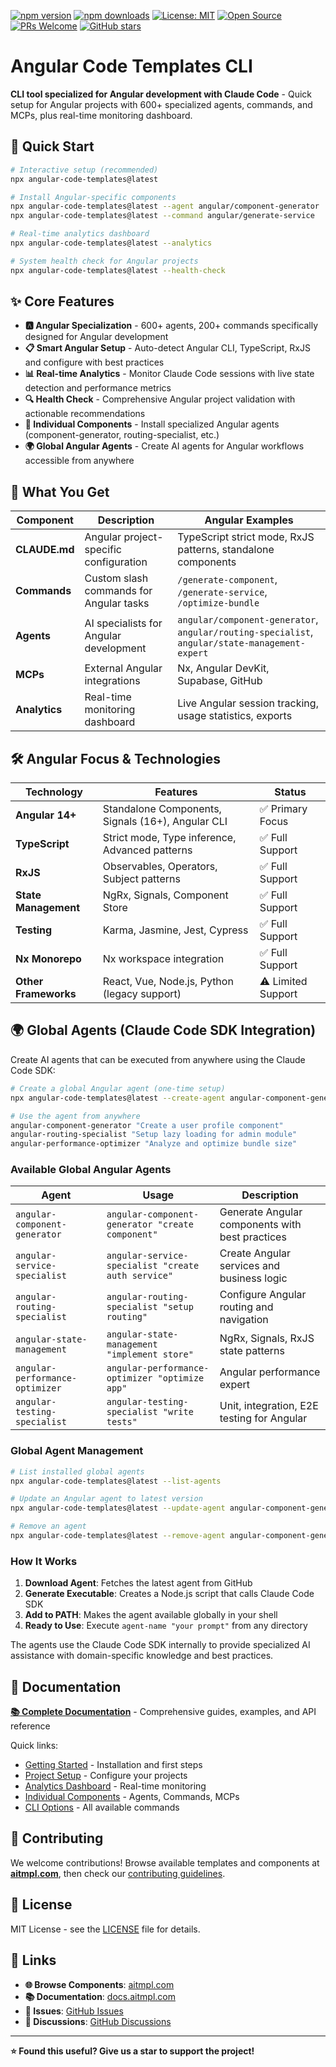 [![npm version](https://img.shields.io/npm/v/angular-code-templates.svg)](https://www.npmjs.com/package/angular-code-templates)
[![npm downloads](https://img.shields.io/npm/dt/angular-code-templates.svg)](https://www.npmjs.com/package/angular-code-templates)
[![License: MIT](https://img.shields.io/badge/License-MIT-yellow.svg)](https://opensource.org/licenses/MIT)
[![Open Source](https://badges.frapsoft.com/os/v1/open-source.svg?v=103)](https://opensource.org/)
[![PRs Welcome](https://img.shields.io/badge/PRs-welcome-brightgreen.svg)](https://github.com/asepulvedadev/angular-code-templates/blob/main/CONTRIBUTING.md)
[![GitHub stars](https://img.shields.io/github/stars/asepulvedadev/angular-code-templates.svg?style=social&label=Star)](https://github.com/asepulvedadev/angular-code-templates)

# Angular Code Templates CLI

**CLI tool specialized for Angular development with Claude Code** - Quick setup for Angular projects with 600+ specialized agents, commands, and MCPs, plus real-time monitoring dashboard.

## 🚀 Quick Start

```bash
# Interactive setup (recommended)
npx angular-code-templates@latest

# Install Angular-specific components
npx angular-code-templates@latest --agent angular/component-generator
npx angular-code-templates@latest --command angular/generate-service

# Real-time analytics dashboard
npx angular-code-templates@latest --analytics

# System health check for Angular projects
npx angular-code-templates@latest --health-check
```

## ✨ Core Features

- **🅰️ Angular Specialization** - 600+ agents, 200+ commands specifically designed for Angular development
- **📋 Smart Angular Setup** - Auto-detect Angular CLI, TypeScript, RxJS and configure with best practices
- **📊 Real-time Analytics** - Monitor Claude Code sessions with live state detection and performance metrics
- **🔍 Health Check** - Comprehensive Angular project validation with actionable recommendations
- **🧩 Individual Components** - Install specialized Angular agents (component-generator, routing-specialist, etc.)
- **🌍 Global Angular Agents** - Create AI agents for Angular workflows accessible from anywhere

## 🎯 What You Get

| Component | Description | Angular Examples |
|-----------|-------------|------------------|
| **CLAUDE.md** | Angular project-specific configuration | TypeScript strict mode, RxJS patterns, standalone components |
| **Commands** | Custom slash commands for Angular tasks | `/generate-component`, `/generate-service`, `/optimize-bundle` |
| **Agents** | AI specialists for Angular development | `angular/component-generator`, `angular/routing-specialist`, `angular/state-management-expert` |
| **MCPs** | External Angular integrations | Nx, Angular DevKit, Supabase, GitHub |
| **Analytics** | Real-time monitoring dashboard | Live Angular session tracking, usage statistics, exports |

## 🛠️ Angular Focus & Technologies

| Technology | Features | Status |
|------------|----------|---------|
| **Angular 14+** | Standalone Components, Signals (16+), Angular CLI | ✅ Primary Focus |
| **TypeScript** | Strict mode, Type inference, Advanced patterns | ✅ Full Support |
| **RxJS** | Observables, Operators, Subject patterns | ✅ Full Support |
| **State Management** | NgRx, Signals, Component Store | ✅ Full Support |
| **Testing** | Karma, Jasmine, Jest, Cypress | ✅ Full Support |
| **Nx Monorepo** | Nx workspace integration | ✅ Full Support |
| **Other Frameworks** | React, Vue, Node.js, Python (legacy support) | ⚠️ Limited Support |

## 🌍 Global Agents (Claude Code SDK Integration)

Create AI agents that can be executed from anywhere using the Claude Code SDK:

```bash
# Create a global Angular agent (one-time setup)
npx angular-code-templates@latest --create-agent angular-component-generator

# Use the agent from anywhere
angular-component-generator "Create a user profile component"
angular-routing-specialist "Setup lazy loading for admin module"
angular-performance-optimizer "Analyze and optimize bundle size"
```

### Available Global Angular Agents

| Agent | Usage | Description |
|-------|-------|-------------|
| `angular-component-generator` | `angular-component-generator "create component"` | Generate Angular components with best practices |
| `angular-service-specialist` | `angular-service-specialist "create auth service"` | Create Angular services and business logic |
| `angular-routing-specialist` | `angular-routing-specialist "setup routing"` | Configure Angular routing and navigation |
| `angular-state-management` | `angular-state-management "implement store"` | NgRx, Signals, RxJS state patterns |
| `angular-performance-optimizer` | `angular-performance-optimizer "optimize app"` | Angular performance expert |
| `angular-testing-specialist` | `angular-testing-specialist "write tests"` | Unit, integration, E2E testing for Angular |

### Global Agent Management

```bash
# List installed global agents
npx angular-code-templates@latest --list-agents

# Update an Angular agent to latest version
npx angular-code-templates@latest --update-agent angular-component-generator

# Remove an agent
npx angular-code-templates@latest --remove-agent angular-component-generator
```

### How It Works

1. **Download Agent**: Fetches the latest agent from GitHub
2. **Generate Executable**: Creates a Node.js script that calls Claude Code SDK
3. **Add to PATH**: Makes the agent available globally in your shell
4. **Ready to Use**: Execute `agent-name "your prompt"` from any directory

The agents use the Claude Code SDK internally to provide specialized AI assistance with domain-specific knowledge and best practices.

## 📖 Documentation

**[📚 Complete Documentation](https://docs.aitmpl.com/)** - Comprehensive guides, examples, and API reference

Quick links:
- [Getting Started](https://docs.aitmpl.com/docs/intro) - Installation and first steps
- [Project Setup](https://docs.aitmpl.com/docs/project-setup/interactive-setup) - Configure your projects
- [Analytics Dashboard](https://docs.aitmpl.com/docs/analytics/overview) - Real-time monitoring
- [Individual Components](https://docs.aitmpl.com/docs/components/overview) - Agents, Commands, MCPs
- [CLI Options](https://docs.aitmpl.com/docs/cli-options) - All available commands

## 🤝 Contributing

We welcome contributions! Browse available templates and components at **[aitmpl.com](https://aitmpl.com)**, then check our [contributing guidelines](https://github.com/asepulvedadev/angular-code-templates/blob/main/CONTRIBUTING.md).

## 📄 License

MIT License - see the [LICENSE](LICENSE) file for details.

## 🔗 Links

- **🌐 Browse Components**: [aitmpl.com](https://aitmpl.com)
- **📚 Documentation**: [docs.aitmpl.com](https://docs.aitmpl.com)
- **🐛 Issues**: [GitHub Issues](https://github.com/asepulvedadev/angular-code-templates/issues)
- **💬 Discussions**: [GitHub Discussions](https://github.com/asepulvedadev/angular-code-templates/discussions)

---

**⭐ Found this useful? Give us a star to support the project!**

